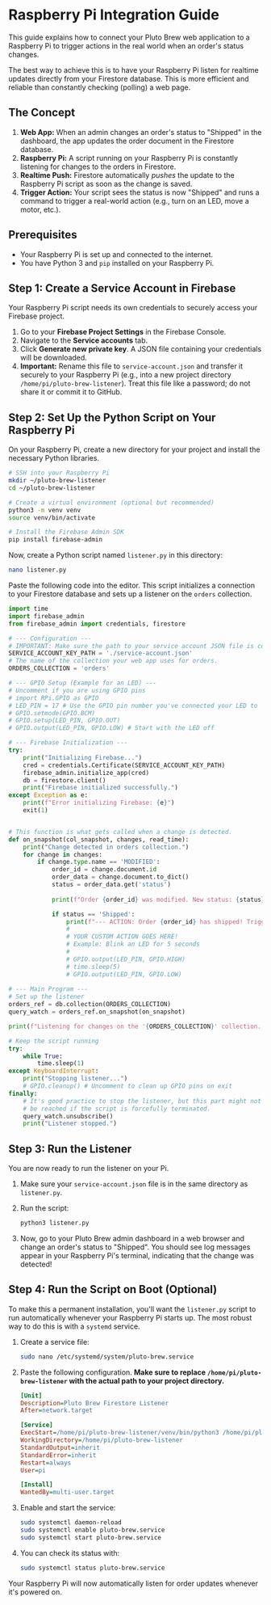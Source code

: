 
# Raspberry Pi Integration Guide

This guide explains how to connect your Pluto Brew web application to a Raspberry Pi to trigger actions in the real world when an order's status changes.

The best way to achieve this is to have your Raspberry Pi listen for realtime updates directly from your Firestore database. This is more efficient and reliable than constantly checking (polling) a web page.

## The Concept

1.  **Web App:** When an admin changes an order's status to "Shipped" in the dashboard, the app updates the order document in the Firestore database.
2.  **Raspberry Pi:** A script running on your Raspberry Pi is constantly listening for changes to the orders in Firestore.
3.  **Realtime Push:** Firestore automatically *pushes* the update to the Raspberry Pi script as soon as the change is saved.
4.  **Trigger Action:** Your script sees the status is now "Shipped" and runs a command to trigger a real-world action (e.g., turn on an LED, move a motor, etc.).

## Prerequisites

- Your Raspberry Pi is set up and connected to the internet.
- You have Python 3 and `pip` installed on your Raspberry Pi.

## Step 1: Create a Service Account in Firebase

Your Raspberry Pi script needs its own credentials to securely access your Firebase project.

1.  Go to your **Firebase Project Settings** in the Firebase Console.
2.  Navigate to the **Service accounts** tab.
3.  Click **Generate new private key**. A JSON file containing your credentials will be downloaded.
4.  **Important:** Rename this file to `service-account.json` and transfer it securely to your Raspberry Pi (e.g., into a new project directory `/home/pi/pluto-brew-listener`). Treat this file like a password; do not share it or commit it to GitHub.

## Step 2: Set Up the Python Script on Your Raspberry Pi

On your Raspberry Pi, create a new directory for your project and install the necessary Python libraries.

```bash
# SSH into your Raspberry Pi
mkdir ~/pluto-brew-listener
cd ~/pluto-brew-listener

# Create a virtual environment (optional but recommended)
python3 -m venv venv
source venv/bin/activate

# Install the Firebase Admin SDK
pip install firebase-admin
```

Now, create a Python script named `listener.py` in this directory:

```bash
nano listener.py
```

Paste the following code into the editor. This script initializes a connection to your Firestore database and sets up a listener on the `orders` collection.

```python
import time
import firebase_admin
from firebase_admin import credentials, firestore

# --- Configuration ---
# IMPORTANT: Make sure the path to your service account JSON file is correct.
SERVICE_ACCOUNT_KEY_PATH = './service-account.json'
# The name of the collection your web app uses for orders.
ORDERS_COLLECTION = 'orders' 

# --- GPIO Setup (Example for an LED) ---
# Uncomment if you are using GPIO pins
# import RPi.GPIO as GPIO
# LED_PIN = 17 # Use the GPIO pin number you've connected your LED to
# GPIO.setmode(GPIO.BCM)
# GPIO.setup(LED_PIN, GPIO.OUT)
# GPIO.output(LED_PIN, GPIO.LOW) # Start with the LED off

# --- Firebase Initialization ---
try:
    print("Initializing Firebase...")
    cred = credentials.Certificate(SERVICE_ACCOUNT_KEY_PATH)
    firebase_admin.initialize_app(cred)
    db = firestore.client()
    print("Firebase initialized successfully.")
except Exception as e:
    print(f"Error initializing Firebase: {e}")
    exit(1)


# This function is what gets called when a change is detected.
def on_snapshot(col_snapshot, changes, read_time):
    print("Change detected in orders collection.")
    for change in changes:
        if change.type.name == 'MODIFIED':
            order_id = change.document.id
            order_data = change.document.to_dict()
            status = order_data.get('status')
            
            print(f"Order {order_id} was modified. New status: {status}")

            if status == 'Shipped':
                print(f"--- ACTION: Order {order_id} has shipped! Triggering action. ---")
                #
                # YOUR CUSTOM ACTION GOES HERE!
                # Example: Blink an LED for 5 seconds
                #
                # GPIO.output(LED_PIN, GPIO.HIGH)
                # time.sleep(5)
                # GPIO.output(LED_PIN, GPIO.LOW)
                
# --- Main Program ---
# Set up the listener
orders_ref = db.collection(ORDERS_COLLECTION)
query_watch = orders_ref.on_snapshot(on_snapshot)

print(f"Listening for changes on the '{ORDERS_COLLECTION}' collection. Press Ctrl+C to exit.")

# Keep the script running
try:
    while True:
        time.sleep(1)
except KeyboardInterrupt:
    print("Stopping listener...")
    # GPIO.cleanup() # Uncomment to clean up GPIO pins on exit
finally:
    # It's good practice to stop the listener, but this part might not
    # be reached if the script is forcefully terminated.
    query_watch.unsubscribe()
    print("Listener stopped.")

```

## Step 3: Run the Listener

You are now ready to run the listener on your Pi.

1.  Make sure your `service-account.json` file is in the same directory as `listener.py`.
2.  Run the script:

    ```bash
    python3 listener.py
    ```

3.  Now, go to your Pluto Brew admin dashboard in a web browser and change an order's status to "Shipped". You should see log messages appear in your Raspberry Pi's terminal, indicating that the change was detected!

## Step 4: Run the Script on Boot (Optional)

To make this a permanent installation, you'll want the `listener.py` script to run automatically whenever your Raspberry Pi starts up. The most robust way to do this is with a `systemd` service.

1.  Create a service file:
    ```bash
    sudo nano /etc/systemd/system/pluto-brew.service
    ```
2.  Paste the following configuration. **Make sure to replace `/home/pi/pluto-brew-listener` with the actual path to your project directory.**

    ```ini
    [Unit]
    Description=Pluto Brew Firestore Listener
    After=network.target

    [Service]
    ExecStart=/home/pi/pluto-brew-listener/venv/bin/python3 /home/pi/pluto-brew-listener/listener.py
    WorkingDirectory=/home/pi/pluto-brew-listener
    StandardOutput=inherit
    StandardError=inherit
    Restart=always
    User=pi

    [Install]
    WantedBy=multi-user.target
    ```

3.  Enable and start the service:
    ```bash
    sudo systemctl daemon-reload
    sudo systemctl enable pluto-brew.service
    sudo systemctl start pluto-brew.service
    ```
4.  You can check its status with:
    ```bash
    sudo systemctl status pluto-brew.service
    ```

Your Raspberry Pi will now automatically listen for order updates whenever it's powered on.
